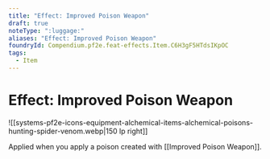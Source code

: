 ```yaml
---
title: "Effect: Improved Poison Weapon"
draft: true
noteType: ":luggage:"
aliases: "Effect: Improved Poison Weapon"
foundryId: Compendium.pf2e.feat-effects.Item.C6H3gF5HTdsIKpOC
tags:
  - Item
---
```


# Effect: Improved Poison Weapon
![[systems-pf2e-icons-equipment-alchemical-items-alchemical-poisons-hunting-spider-venom.webp|150 lp right]]

Applied when you apply a poison created with [[Improved Poison Weapon]].
